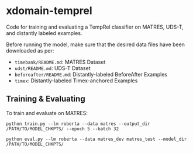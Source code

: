 # xdomain-temprel

Code for training and evaluating a TempRel classifier on MATRES, UDS-T, and distantly labeled examples.

Before running the model, make sure that the desired data files have been downloaded as per:

* `timebank/README.md`: MATRES Dataset
* `udst/README.md`: UDS-T Dataset
* `beforeafter/README.md`: Distantly-labeled BeforeAfter Examples
* `timex`: Distantly-labeled Timex-anchored Examples

## Training & Evaluating

To train and evaluate on MATRES:

`python train.py --lm roberta --data matres --output_dir /PATH/TO/MODEL_CHKPTS/ --epoch 5 --batch 32`

`python eval.py --lm roberta --data matres_dev matres_test --model_dir /PATH/TO/MODEL_CHKPTS/`

